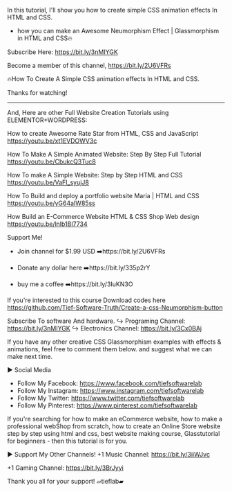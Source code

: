 In this tutorial, I'll show you how to create simple CSS animation effects In HTML and CSS. 
- how you can make an Awesome Neumorphism Effect | Glassmorphism in HTML and CSS🔥

Subscribe Here: https://bit.ly/3nMIYGK

Become a member of this channel,
https://bit.ly/2U6VFRs


🔥How To Create A Simple CSS animation effects In HTML and CSS. 

Thanks for watching!

-----------------------------------------------------------------------------
And, Here are other Full Website Creation Tutorials using ELEMENTOR+WORDPRESS:

How to create Awesome Rate Star  from HTML, CSS and JavaScript
https://youtu.be/xt1EVDOWV3c

How To Make A Simple Animated Website: Step By Step Full Tutorial 
https://youtu.be/CbukcQ3Tuc8

How To make  A Simple Website:  Step by Step HTML and CSS 
https://youtu.be/VaFI_syujJ8

How To Build and deploy a portfolio website Maria | HTML and CSS
https://youtu.be/yG64aIW85ss

How  Build an E-Commerce Website  HTML & CSS Shop Web design 
https://youtu.be/lnlb1BI7734

Support Me!
+ Join channel for $1.99 USD 
➡️https://bit.ly/2U6VFRs

+ Donate  any dollar here
➡️https://bit.ly/335p2rY

+ buy me a coffee
➡️https://bit.ly/3IuKN3O

If you're interested to this course Download codes here https://github.com/Tief-Software-Truth/Create-a-css-Neumorphism-button

Subscribe To software And hardware.
↪︎  Programing Channel: 
https://bit.ly/3nMIYGK
↪︎ Electronics Channel: 
https://bit.ly/3Cx0BAj

If you have any other creative CSS Glassmorphism examples with effects & animations, feel free to comment them below. and suggest what we can make next time.

► Social Media
 - Follow My Facebook: 
  https://www.facebook.com/tiefsoftwarelab
-  Follow My Instagram: 
  https://www.instagram.com/tiefsoftwarelab
- Follow My Twitter: 
  https://www.twitter.com/tiefsoftwarelab
- Follow My Pinterest: 
https://www.pinterest.com/tiefsoftwarelab

If you're searching for how to make an eCommerce website, how to make a professional webShop from scratch, how to create an Online Store website step by step using html and css, best website making course, Glasstutorial for beginners - then this tutorial is for you.


► Support My Other Channels!
+1 Music Channel: 
https://bit.ly/3iiWJvc

+1 Gaming  Channel: 
https://bit.ly/3BrJyyi

Thank you all for your support!
 ▱tieflab▰

